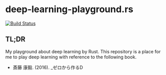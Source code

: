 # deep-learning-playground.rs

[![Build Status](https://travis-ci.org/falgon/deep-learning-playground.rs.svg?branch=master)](https://travis-ci.org/falgon/deep-learning-playground.rs)

## TL;DR

My playground about deep learning by Rust.
This repository is a place for me to play deep learning with reference to the following book.

* 斎藤 康毅. (2016). _ゼロから作るD